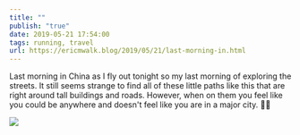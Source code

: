 ```yaml
---
title: ""
publish: "true"
date: 2019-05-21 17:54:00
tags: running, travel
url: https://ericmwalk.blog/2019/05/21/last-morning-in.html
---
```


Last morning in China as I fly out tonight so my last morning of exploring the streets. It still seems strange to find all of these little paths like this that are right around tall buildings and roads. However, when on them you feel like you could be anywhere and doesn't feel like you are in a major city. 🏃‍♂️

![](https://ericmwalk.blog/uploads/2022/21d7718b3d.jpg)